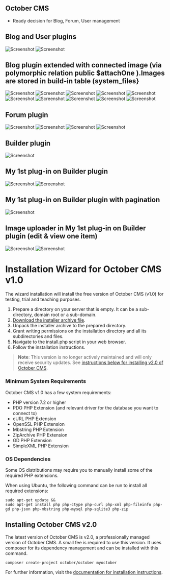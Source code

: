 ## October CMS
- <p>Ready decision for Blog, Forum, User management</p>

## Blog and User plugins
![Screenshot](ScreenShots/1.png)
![Screenshot](ScreenShots/2.png)

## Blog plugin extended with connected image (via polymorphic relation public $attachOne ).Images are stored in build-in table (system_files}
![Screenshot](ScreenShots/2.1.png)
![Screenshot](ScreenShots/3.png)
![Screenshot](ScreenShots/3.1.png)
![Screenshot](ScreenShots/4.png)
![Screenshot](ScreenShots/5.png)
![Screenshot](ScreenShots/6.png)
![Screenshot](ScreenShots/7.png)
![Screenshot](ScreenShots/8.png)
![Screenshot](ScreenShots/9.png)
![Screenshot](ScreenShots/10.png)


## Forum plugin
![Screenshot](ScreenShots/11.png)
![Screenshot](ScreenShots/12.png)
![Screenshot](ScreenShots/13.png)
![Screenshot](ScreenShots/14.png)

## Builder plugin
![Screenshot](ScreenShots/15.png)

## My 1st plug-in on Builder plugin
![Screenshot](ScreenShots/16.png)
![Screenshot](ScreenShots/16.1.png)

## My 1st plug-in on Builder plugin with pagination
![Screenshot](ScreenShots/16.2.png)

## Image uploader in My 1st plug-in on Builder plugin (edit & view one item)
![Screenshot](ScreenShots/17.png)
![Screenshot](ScreenShots/18.png)



# Installation Wizard for October CMS v1.0

The wizard installation will install the free version of October CMS (v1.0) for testing, trial and teaching purposes.

1. Prepare a directory on your server that is empty. It can be a sub-directory, domain root or a sub-domain.
1. [Download the installer archive file](https://github.com/octobercms/install/archive/master.zip).
1. Unpack the installer archive to the prepared directory.
1. Grant writing permissions on the installation directory and all its subdirectories and files.
1. Navigate to the install.php script in your web browser.
1. Follow the installation instructions.

> **Note**: This version is no longer actively maintained and will only receive security updates. See [instructions below for installing v2.0 of October CMS](#installing-october-cms-v20).





### Minimum System Requirements

October CMS v1.0 has a few system requirements:

* PHP version 7.2 or higher
* PDO PHP Extension (and relevant driver for the database you want to connect to)
* cURL PHP Extension
* OpenSSL PHP Extension
* Mbstring PHP Extension
* ZipArchive PHP Extension
* GD PHP Extension
* SimpleXML PHP Extension

### OS Dependencies

Some OS distributions may require you to manually install some of the required PHP extensions.

When using Ubuntu, the following command can be run to install all required extensions:

    sudo apt-get update &&
    sudo apt-get install php php-ctype php-curl php-xml php-fileinfo php-gd php-json php-mbstring php-mysql php-sqlite3 php-zip

## Installing October CMS v2.0

The latest version of October CMS is v2.0, a professionally managed version of October CMS. A small fee is required to use this version. It uses composer for its dependency management and can be installed with this command.

    composer create-project october/october myoctober

For further information, visit the [documentation for installation instructions](https://octobercms.com/docs/setup/installation).
